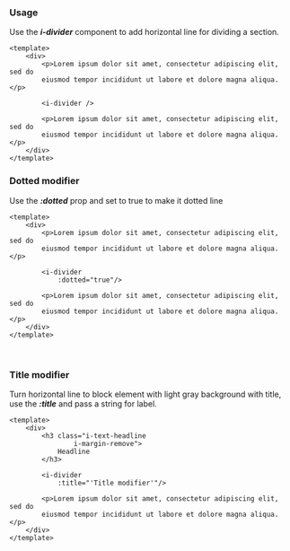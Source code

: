 ### Usage
Use the ***i-divider*** component to add horizontal line for dividing a
section.

```vue
<template>
    <div>
        <p>Lorem ipsum dolor sit amet, consectetur adipiscing elit, sed do
        eiusmod tempor incididunt ut labore et dolore magna aliqua.</p>

        <i-divider />

        <p>Lorem ipsum dolor sit amet, consectetur adipiscing elit, sed do
        eiusmod tempor incididunt ut labore et dolore magna aliqua.</p>
    </div>
</template>
```

### Dotted modifier
Use the ***:dotted*** prop and set to true to make it dotted line

```vue
<template>
    <div>
        <p>Lorem ipsum dolor sit amet, consectetur adipiscing elit, sed do
        eiusmod tempor incididunt ut labore et dolore magna aliqua.</p>

        <i-divider
            :dotted="true"/>

        <p>Lorem ipsum dolor sit amet, consectetur adipiscing elit, sed do
        eiusmod tempor incididunt ut labore et dolore magna aliqua.</p>
    </div>
</template>
```

&nbsp;
&nbsp;
&nbsp;

### Title modifier
Turn horizontal line to block element with light gray background with title,
use the ***:title*** and pass a string for label.

```vue
<template>
    <div>
        <h3 class="i-text-headline
                i-margin-remove">
            Headline
        </h3>

        <i-divider
            :title="'Title modifier'"/>

        <p>Lorem ipsum dolor sit amet, consectetur adipiscing elit, sed do
        eiusmod tempor incididunt ut labore et dolore magna aliqua.</p>
    </div>
</template>
```
